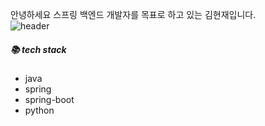  안녕하세요 스프링 백엔드 개발자를 목표로 하고 있는 김현재입니다.  
![header](https://capsule-render.vercel.app/api?type=rect&color=gradient&height=1)

##### 📚 tech stack 
  - java
  - spring
  - spring-boot
  - python
